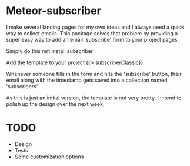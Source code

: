 Meteor-subscriber
=====

I make several landing pages for my own ideas and I always need a quick way to collect emails. This package solves that problem by providing a super easy way to add an email 'subscribe' form to your project pages. 

Simply do this
	mrt install subscriber

Add the template to your project
	{{> subscriberClassic}}

Whenever someone fills in the form and hits the 'subscribe' button, their email along with the timestamp gets saved into a collection named 'subscribers'

As this is just an initial version, the template is not very pretty. I intend to polish up the design over the next week. 

TODO
====
* Design
* Tests
* Some customization options